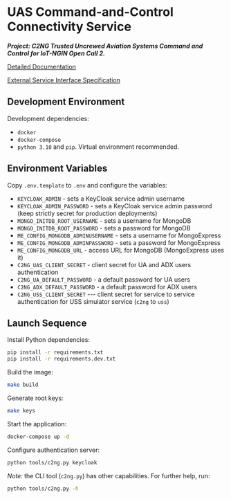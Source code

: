 # UAS Command-and-Control Connectivity Service

___Project: C2NG Trusted Uncrewed Aviation Systems Command and Control for IoT-NGIN Open Call 2.___

[Detailed Documentation](docs/README.md)

[External Service Interface Specification](docs/c2ng.yaml)

## Development Environment

Development dependencies:

* `docker`
* `docker-compose`
* `python 3.10` and `pip`. Virtual environment recommended.

## Environment Variables

Copy `.env.template` to `.env` and configure the variables:

* `KEYCLOAK_ADMIN` - sets a KeyCloak service admin username
* `KEYCLOAK_ADMIN_PASSWORD` - sets a KeyCloak service admin password (keep strictly secret for production deployments)
* `MONGO_INITDB_ROOT_USERNAME` - sets a username for MongoDB
* `MONGO_INITDB_ROOT_PASSWORD` - sets a password for MongoDB
* `ME_CONFIG_MONGODB_ADMINUSERNAME` -  sets a username for MongoExpress
* `ME_CONFIG_MONGODB_ADMINPASSWORD` - sets a password for MongoExpress
* `ME_CONFIG_MONGODB_URL` - access URL for MongoDB (MongoExpress uses it)
* `C2NG_UAS_CLIENT_SECRET` - client secret for UA and ADX users authentication
* `C2NG_UA_DEFAULT_PASSWORD` - a default password for UA users 
* `C2NG_ADX_DEFAULT_PASSWORD` - a default password for ADX users
* `C2NG_USS_CLIENT_SECRET` --- client secret for service to service authentication for USS simulator service (`c2ng` to `uss`)

## Launch Sequence

Install Python dependencies:

```sh
pip install -r requirements.txt
pip install -r requirements.dev.txt
```

Build the image:

```sh
make build
```

Generate root keys:

```sh
make keys
```

Start the application:

```sh
docker-compose up -d
```

Configure authentication server:

```sh
python tools/c2ng.py keycloak
```

*Note:* the CLI tool (`c2ng.py`) has other capabilities. For further help, run:

```sh
python tools/c2ng.py -h
```
